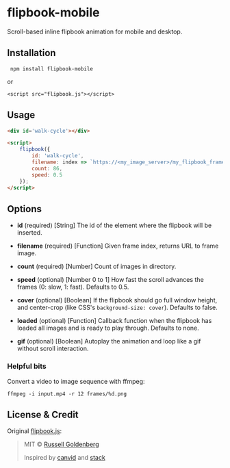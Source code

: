 # flipbook-mobile

Scroll-based inline flipbook animation for mobile and desktop.


## Installation

``` npm install flipbook-mobile```

or 

``` <script src="flipbook.js"></script> ```



## Usage

``` html
<div id='walk-cycle'></div>

<script>
	flipbook({
		id: 'walk-cycle',
		filename: index => `https://<my_image_server>/my_flipbook_frames/${index}.jpg`,
		count: 86,
		speed: 0.5
	});
</script>
```

## Options
* **id** (required)
	[String] The id of the element where the flipbook will be inserted.

* **filename** (required)
	[Function] Given frame index, returns URL to frame image.

* **count** (required)
	[Number] Count of images in directory.

* **speed** (optional)
	[Number 0 to 1] How fast the scroll advances the frames (0: slow, 1: fast). Defaults to 0.5.

* **cover** (optional)
	[Boolean] If the flipbook should go full window height, and center-crop (like CSS's `background-size: cover`). Defaults to false.

* **loaded** (optional)
	[Function] Callback function when the flipbook has loaded all images and is ready to play through. Defaults to none.

* **gif** (optional)
	[Boolean] Autoplay the animation and loop like a gif without scroll interaction.


### Helpful bits
Convert a video to image sequence with ffmpeg:

```ffmpeg -i input.mp4 -r 12 frames/%d.png ```


## License & Credit
Original [flipbook.js](https://github.com/russellgoldenberg/flipbook.js):
> MIT © [Russell Goldenberg](http://russellgoldenberg.com)
>
> Inspired by [canvid](https://github.com/gka/canvid/blob/master/canvid.js) and [stack](https://github.com/mbostock/stack)
